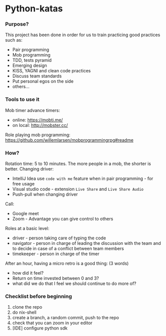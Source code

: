 # Python-katas

### Purpose?

This project has been done in order for us to train practicing good practices such as:
- Pair programming
- Mob programming
- TDD, tests pyramid
- Emerging design
- KISS, YAGNI and clean code practices
- Discuss team standards
- Put personal egos on the side
- others...

### Tools to use it

Mob timer advance timers:
- online: https://mobti.me/
- on local: http://mobster.cc/

Role playing mob programming: https://github.com/willemlarsen/mobprogrammingrpg#readme

### How?

Rotation time: 5 to 10 minutes. The more people in a mob, the shorter is better.
Changing driver:
- IntelliJ Idea use `code with me` feature when in pair programming - for free usage
- Visual studio code - extension `Live Share` and `Live Share Audio`
- Push-pull when changing driver

Call:
- Google meet
- Zoom - Advantage you can give control to others

Roles at a basic level:
- driver - person taking care of typing the code
- navigator - person in charge of leading the discussion with the team and to decide in case of a conflict between team members
- timekeeper - person in charge of the timer

After an hour, having a micro retro is a good thing: (3 words)
- how did it feel?
- Return on time invested between 0 and 3?
- what did we do that I feel we should continue to do more of?

### Checklist before beginning 

1) clone the repo
2) do nix-shell
3) create a branch, a random commit, push to the repo
4) check that you can zoom in your editor
5) [IDE] configure python sdk
